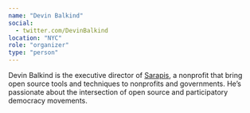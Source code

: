```yaml
---
name: "Devin Balkind"
social:
  - twitter.com/DevinBalkind
location: "NYC"
role: "organizer"
type: "person"
---
```


Devin Balkind is the executive director of [Sarapis](http://sarapis.org/), a nonprofit that bring open source tools and techniques to nonprofits and governments. He’s passionate about the intersection of open source and participatory democracy movements.
